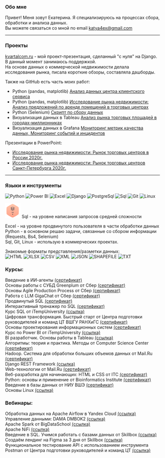 
### Обо мне
Привет! Меня зовут Екатерина. Я специализируюсь на процессах сбора, обработки и анализа данных.   
Вы можете связаться со мной по email katya4ex@gmail.com

---
### Проекты
[kvartalcom.ru](https://kvartalcom.pythonanywhere.com) - мой проект-презентация, сделанный "с нуля" на Django. В данный момент занимаюсь поддержкой.  
На основе данных о коммерческой недвижимости делала исследования рынка, писала короткие обзоры, составляла дашборды.


Также на GitHub есть часть моих работ:  

 - Python (pandas, matplotlib) [Анализ данных центра клиентского сервиса](https://github.com/Katya4ex/katya4ex/blob/main/some_project/Data_analysis/Data_castomer_service.ipynb)  
 - Python (pandas, matplotlib) [Исследование рынка недвижимости: Анализ предложений по аренде помещений в торговых центрах](https://github.com/Katya4ex/katya4ex/blob/main/some_project/Data_analysis/Data_Spb_retail_rent.ipynb)  
 - Python (Selenium) [Скрипт по сбору данных](https://github.com/Katya4ex/katya4ex/tree/main/some_project/Parsing)
 - Визуализация данных в Tableau [Анализ рынка торговых площадей в городах-миллионниках](https://public.tableau.com/views/-_16241099070140/sheet4?:language=en-US&:display_count=n&:origin=viz_share_link) 
 - Визуализация данных в Grafana [Мониторинг метрик качества данных, ](https://github.com/Katya4ex/katya4ex/blob/3a786ff79d74f7d1f752997b66a3a9f5c8c13177/%D0%B4%D0%B0%D1%88%D0%B1%D0%BE%D1%80%D0%B4%20%D0%BC%D0%B5%D1%82%D1%80%D0%B8%D0%BA%D0%B8%20%D0%BA%D0%B0%D1%87%D0%B5%D1%81%D1%82%D0%B2%D0%B0.PNG) [Мониторинг событий и инцидентов](https://github.com/Katya4ex/katya4ex/blob/3a786ff79d74f7d1f752997b66a3a9f5c8c13177/%D0%B4%D0%B0%D1%88%D0%B1%D0%BE%D1%80%D0%B4%20%D1%81%D0%BE%D0%B1%D1%8B%D1%82%D0%B8%D1%8F%20%D0%B8%20%D0%B8%D0%BD%D1%86%D0%B8%D0%B4%D0%B5%D0%BD%D1%82%D1%8B.png)
  
 Презентации в PowerPoint:
 - [Исследование рынка недвижимости: Рынок торговых центров в России 2020г.](https://docs.google.com/presentation/d/1XRy8R2KnYctTQR15zUcMDRwj2x5ZdTzJphMZi0Bad4I/edit?usp=sharing)
 - [Исследование рынка недвижимости: Рынок торговых центров Санкт-Петербурга 2020г.](https://docs.google.com/presentation/d/1hTsT-CPeb2aPEG1E9O2r3YvhrkV-R9MB5FnRy89maRg/edit?usp=sharing)

---
### Языки и инструменты
![Python](https://img.shields.io/badge/Python-c34f25?style=for-the-badge&logo=python)
![Power BI](https://img.shields.io/badge/Power_BI-c34f25?style=for-the-badge&logo=power_bi)
![Excel](https://img.shields.io/badge/Excel-c34f25?style=for-the-badge&logo=excel)
![Django](https://img.shields.io/badge/Django-c34f25?style=for-the-badge&logo=django)
![PostgreSql](https://img.shields.io/badge/PostgreSql-c34f25?style=for-the-badge&logo=postgresql)
![Sql](https://img.shields.io/badge/Sql-c34f25?style=for-the-badge&logo=esql)
![Git](https://img.shields.io/badge/Git-c34f25?style=for-the-badge&logo=git)
![Linux](https://img.shields.io/badge/Linux-c34f25?style=for-the-badge&logo=linux)

<img src="https://github.com/Katya4ex/katya4ex/blob/c05669e2fd64680447b8e0e2b557558f71c0a39e/%D0%A1%D0%BD%D0%B8%D0%BC%D0%BE%D0%BA.PNG" width="50">  
Sql - на уровне написания запросов средней сложности 

Excel - на уровне продвинутого пользователя в части обработки данных
Python - в основном решаю задачи, связанные со сбором информации (Requests, Bs4, Selenium)  
Sql, Git, Linux - использую в коммерческих проектах.  


Знакомые форматы представления/разметки данных:  
![HTML](https://img.shields.io/badge/HTML-999999?style=for-the-badge&logo=HTML)
![XLSX](https://img.shields.io/badge/XLSX-999999?style=for-the-badge&logo=XLSX)
![CSV](https://img.shields.io/badge/CSV-999999?style=for-the-badge&logo=CSV)
![XML](https://img.shields.io/badge/XML-999999?style=for-the-badge&logo=XML)
![JSON](https://img.shields.io/badge/JSON-999999?style=for-the-badge&logo=JSON)
![SHAPEFILE](https://img.shields.io/badge/SHAPEFILE-999999?style=for-the-badge&logo=shapefile)
![TXT](https://img.shields.io/badge/TXT-999999?style=for-the-badge&logo=TXT)  

### Курсы:
Введение в ИИ-агенты [(сертификат)](https://drive.google.com/file/d/1I6AhCNkyQDm7ot51YtDUqMBTJO0db-94/view?usp=sharing)  
Основы работы с СУБД Greenplum от Сбер [(сертификат)](https://drive.google.com/file/d/1b3idqnXvfyKC7-lgrN34O9EizX90WYLC/view?usp=sharing)  
Основы Agile Production Process от Сбер [(сертификат)](https://drive.google.com/file/d/14n3B232ybMWhZDAu3HT2j2DCHxpShB7D/view?usp=sharing)  
Работа с LLM GigaChat от Сбер [(сертификат)](https://drive.google.com/file/d/1rP29fVwCV-kmxgx1Gm12EcpcS9d1pHac/view?usp=sharing)  
Продвинутый SQL [(сертификат)](https://stepik.org/cert/2042047)  
Интерактивный тренажер по SQL [(сертификат)](https://stepik.org/cert/1457192)  
Курс SQL от iTempUniversity [(ссылка)](https://www.youtube.com/playlist?list=PL0FN8SpXya_JgY0s8QM8xGVcZ26YLL0sa)  
Цифровая трансформация. Быстрый старт от Центра подготовки руководителей и команд ЦТ ВШГУ РАНХиГС [(сертификат)](https://stepik.org/cert/1242513)  
Основы проектирования информационных систем [(сертификат)](https://stepik.org/cert/1145938)  
Курс по Power BI от iTempUniversity [(ссылка)](https://www.youtube.com/playlist?list=PL0FN8SpXya_KTfNuZNBmUQttvkSGmXiCM)  
BI разработчик. Основы работы в Tableau [(ссылка)](https://stepik.org/course/56280/syllabus)  
Алгоритмы: теория и практика. Методы от Computer Science Center [(сертификат)](https://stepik.org/cert/97466)  
Hadoop. Система для обработки больших объемов данных от Mail.Ru [(сертификат)](https://stepik.org/cert/91238)  
Django REST Framework [(ссылка)](https://www.youtube.com/playlist?list=PLA0M1Bcd0w8xZA3Kl1fYmOH_MfLpiYMRs)  
Web-технологии от Mail.Ru [(сертификат)](https://stepik.org/cert/175642)  
Веб-разработка для начинающих: HTML и CSS от ITC [(сертификат)](https://stepik.org/cert/239969)  
Python: основы и применение от Bioinformatics Institute [(сертификат)](https://stepik.org/cert/65784)  
Введение в базы данных от НИУ ВШЭ [(сертификат)](https://stepik.org/cert/199665)  
Основы Linux [(ссылка)](https://stepik.org/course/762) 

### Вебинары:
Обработка данных на Apache Airflow в Yandex Cloud [(ссылка)](https://youtu.be/jF3YemOVofQ)  
Управление данными: DAMA DMBOK2 [(ссылка)](https://dataliteracy.ru/dmbok)  
Apache Spark от BigDataSchool [(ссылка)](https://www.youtube.com/watch?v=xuMe6OFyQ2s)  
Apache NiFi [(ссылка)](https://youtube.com/playlist?list=PL4MpKy3QjNp_rOEEibc4Ro8UK4g8vLX6_)  
Введение в SQL. Учимся работать с базами данных от Skillbox [(ссылка)](https://live.skillbox.ru/webinars/code/vvedenie-v-sql261222/)  
Создаём лендинг на Figma за 3 дня от Skillbox [(ссылка)](https://live.skillbox.ru/webinars/design/sozdayom-koncepciyu-prodayushego-saita250722/)  
Функциональное тестирование API с использованием инструмента Postman от Центра подготовки руководителей и команд ЦТ [(ссылка)](https://vk.com/video/@cdtocenter?list=b14c1741d25e1f84d3&z=video-186572350_456239120)  

